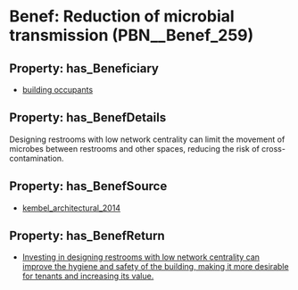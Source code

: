 # Benef: __Reduction of microbial transmission__ (PBN__Benef_259)

## Property: has_Beneficiary

* [building occupants](../Stakeholder/PBN__Stakeholder_97)

## Property: has_BenefDetails

Designing restrooms with low network centrality can limit the movement of microbes between restrooms and other spaces, reducing the risk of cross-contamination.

## Property: has_BenefSource

* [kembel_architectural_2014](../Article/PBN__Article_52)

## Property: has_BenefReturn

* [Investing in designing restrooms with low network centrality can improve the hygiene and safety of the building, making it more desirable for tenants and increasing its value.](../BenefReturn/PBN__BenefReturn_271)

